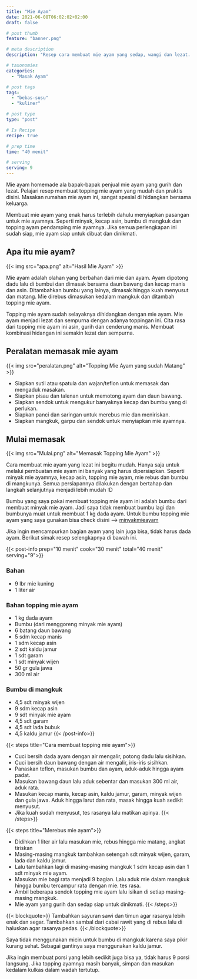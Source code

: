 ```yaml
---
title: "Mie Ayam"
date: 2021-06-08T06:02:02+02:00
draft: false

# post thumb
feature: "banner.png"

# meta description
description: "Resep cara membuat mie ayam yang sedap, wangi dan lezat. Hidangan masakan rumahan yang mudah dan nikmat di hidangkan sehari-hari."

# taxonomies
categories:
  - "Masak Ayam"

# post tags
tags:
  - "bebas-susu"
  - "kuliner"

# post type
type: "post"

# Is Recipe
recipe: true

# prep time
time: "40 menit"

# serving
serving: 9
---
```


Mie ayam homemade ala bapak-bapak penjual mie ayam yang gurih dan lezat. Pelajari resep membuat topping mie ayam yang mudah dan praktis disini. Masakan rumahan mie ayam ini, sangat spesial di hidangkan bersama keluarga.

Membuat mie ayam yang enak harus terlebih dahulu menyiapkan pasangan untuk mie ayamnya. Seperti minyak, kecap asin, bumbu di mangkuk dan topping ayam pendamping mie ayamnya. Jika semua perlengkapan ini sudah siap, mie ayam siap untuk dibuat dan dinikmati.

## Apa itu mie ayam?

{{< img src="apa.png" alt="Hasil Mie Ayam" >}}

Mie ayam adalah olahan yang berbahan dari mie dan ayam. Ayam dipotong dadu lalu di bumbui dan dimasak bersama daun bawang dan kecap manis dan asin. Ditambahkan bumbu yang lainya, dimasak hingga kuah menyusut dan matang. Mie direbus dimasukan kedalam mangkuk dan ditambah topping mie ayam.

Topping mie ayam sudah selayaknya dihidangkan dengan mie ayam. Mie ayam menjadi lezat dan sempurna dengan adanya toppingan ini. Cita rasa dari topping mie ayam ini asin, gurih dan cenderung manis. Membuat kombinasi hidangan ini semakin lezat dan sempurna.

## Peralatan memasak mie ayam

{{< img src="peralatan.png" alt="Topping Mie Ayam yang sudah Matang" >}}

-   Siapkan sutil atau spatula dan wajan/teflon untuk memasak dan mengaduk masakan.
-   Siapkan pisau dan talenan untuk memotong ayam dan daun bawang.
-   Siapkan sendok untuk mengukur banyaknya kecap dan bumbu yang di perlukan.
-   Siapkan panci dan saringan untuk merebus mie dan meniriskan.
-   Siapkan mangkuk, garpu dan sendok untuk menyiapkan mie ayamnya.

## Mulai memasak

{{< img src="Mulai.png" alt="Memasak Topping Mie Ayam" >}}

Cara membuat mie ayam yang lezat ini begitu mudah. Hanya saja untuk melalui pembuatan mie ayam ini banyak yang harus dipersiapkan. Seperti minyak mie ayamnya, kecap asin, topping mie ayam, mie rebus dan bumbu di mangkunya. Semua persiapannya dilakukan dengan bertahap dan langkah selanjutnya menjadi lebih mudah :D

Bumbu yang saya pakai membuat topping mie ayam ini adalah bumbu dari membuat minyak mie ayam. Jadi saya tidak membuat bumbu lagi dan bumbunya muat untuk membuat 1 kg dada ayam. Untuk bumbu topping mie ayam yang saya gunakan bisa check disini -->  [minyakmieayam](/resep/minyak-mie-ayam/)

Jika ingin mencampurkan bagian ayam yang lain juga bisa, tidak harus dada ayam. Berikut simak resep selengkapnya di bawah ini.

{{< post-info prep="10 menit" cook="30 menit" total="40 menit" serving="9">}}

### Bahan

-   9 lbr mie kuning
-   1 liter air

### Bahan topping mie ayam

-   1 kg dada ayam
-   Bumbu (dari menggoreng minyak mie ayam)
-   6 batang daun bawang
-   5 sdm kecap manis
-   1 sdm kecap asin
-   2 sdt kaldu jamur
-   1 sdt garam
-   1 sdt minyak wijen
-   50 gr gula jawa
-   300 ml air

### Bumbu di mangkuk

-   4,5 sdt minyak wijen
-   9 sdm kecap asin
-   9 sdt minyak mie ayam
-   4,5 sdt garam
-   4,5 sdt lada bubuk
-   4,5 kaldu jamur
{{< /post-info>}}

{{< steps title="Cara membuat topping mie ayam">}}
-   Cuci bersih dada ayam dengan air mengalir, potong dadu lalu sisihkan.
-   Cuci bersih daun bawang dengan air mengalir, iris-iris sisihkan.
-   Panaskan teflon, masukan bumbu dan ayam, aduk-aduk hingga ayam padat.
-   Masukan bawang daun lalu aduk sebentar dan masukan 300 ml air, aduk rata.
-   Masukan kecap manis, kecap asin, kaldu jamur, garam, minyak wijen dan gula jawa. Aduk hingga larut dan rata, masak hingga kuah sedikit menyusut.
-   Jika kuah sudah menyusut, tes rasanya lalu matikan apinya.
{{< /steps>}}

{{< steps title="Merebus mie ayam">}}
-   Didihkan 1 liter air lalu masukan mie, rebus hingga mie matang, angkat tiriskan
-   Masing-masing mangkuk tambahkan setengah sdt minyak wijen, garam, lada dan kaldu jamur.
-   Lalu tambahkan lagi di masing-masing mangkuk 1 sdm kecap asin dan 1 sdt minyak mie ayam.
-   Masukan mie bagi rata menjadi 9 bagian. Lalu aduk mie dalam mangkuk hingga bumbu tercampur rata dengan mie. tes rasa.
-   Ambil beberapa sendok topping mie ayam lalu isikan di setiap masing-masing mangkuk.
-   Mie ayam yang gurih dan sedap siap untuk dinikmati.
{{< /steps>}}

{{< blockquote>}}
Tambahkan sayuran sawi dan timun agar rasanya lebih enak dan segar. Tambahkan sambal dari cabai rawit yang di rebus lalu di haluskan agar rasanya pedas.
{{< /blockquote>}}

Saya tidak menggunakan micin untuk bumbu di mangkuk karena saya pikir kurang sehat. Sebagai gantinya saya menggunakan kaldu jamur.

Jika ingin membuat porsi yang lebih sedikit juga bisa ya, tidak harus 9 porsi langsung. Jika topping ayamnya masih banyak, simpan dan masukan kedalam kulkas dalam wadah tertutup.